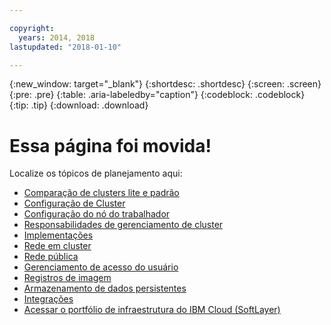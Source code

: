 ```yaml
---

copyright:
  years: 2014, 2018
lastupdated: "2018-01-10"

---
```


{:new_window: target="_blank"}
{:shortdesc: .shortdesc}
{:screen: .screen}
{:pre: .pre}
{:table: .aria-labeledby="caption"}
{:codeblock: .codeblock}
{:tip: .tip}
{:download: .download}

# Essa página foi movida!

Localize os tópicos de planejamento aqui:
 - [Comparação de clusters lite e padrão](cs_why.html#cluster_types)
 - [Configuração de Cluster](cs_clusters.html#planning_clusters)
 - [Configuração do nó do trabalhador](cs_clusters.html#planning_worker_nodes)
 - [Responsabilidades de gerenciamento de cluster](cs_why.html#responsibilities)
 - [Implementações](cs_app.html#highly_available_apps)
 - [Rede em cluster](cs_secure.html#in_cluster_network)
 - [Rede pública](cs_network_planning.html#planning)
 - [Gerenciamento de acesso do usuário](cs_users.html#users)
 - [Registros de imagem](cs_images.html#planning)
 - [Armazenamento de dados persistentes](cs_storage.html#planning)
 - [Integrações](cs_integrations.html#integrations)
 - [Acessar o portfólio de infraestrutura do IBM Cloud (SoftLayer)](cs_infrastructure.html#unify_accounts)
